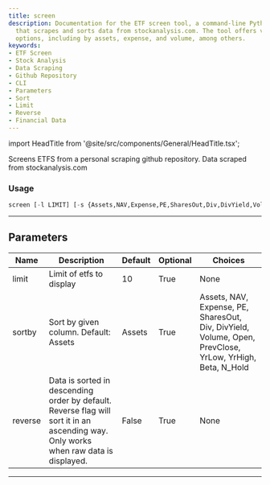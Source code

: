 ```yaml
---
title: screen
description: Documentation for the ETF screen tool, a command-line Python application
  that scrapes and sorts data from stockanalysis.com. The tool offers various sorting
  options, including by assets, expense, and volume, among others.
keywords:
- ETF Screen
- Stock Analysis
- Data Scraping
- Github Repository
- CLI
- Parameters
- Sort
- Limit
- Reverse
- Financial Data
---
```


import HeadTitle from '@site/src/components/General/HeadTitle.tsx';

<HeadTitle title="etf/screener/screen - Reference | OpenBB Terminal Docs" />

Screens ETFS from a personal scraping github repository. Data scraped from stockanalysis.com

### Usage

```python
screen [-l LIMIT] [-s {Assets,NAV,Expense,PE,SharesOut,Div,DivYield,Volume,Open,PrevClose,YrLow,YrHigh,Beta,N_Hold}] [-r]
```

---

## Parameters

| Name | Description | Default | Optional | Choices |
| ---- | ----------- | ------- | -------- | ------- |
| limit | Limit of etfs to display | 10 | True | None |
| sortby | Sort by given column. Default: Assets | Assets | True | Assets, NAV, Expense, PE, SharesOut, Div, DivYield, Volume, Open, PrevClose, YrLow, YrHigh, Beta, N_Hold |
| reverse | Data is sorted in descending order by default. Reverse flag will sort it in an ascending way. Only works when raw data is displayed. | False | True | None |

---
